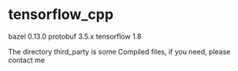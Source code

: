 # tensorflow_cpp

bazel 0.13.0
protobuf 3.5.x
tensorflow 1.8

The directory third_party is some Compiled files, if you need, please contact me
